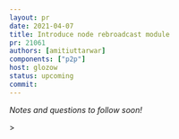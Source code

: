 ```yaml
---
layout: pr
date: 2021-04-07
title: Introduce node rebroadcast module
pr: 21061
authors: [amitiuttarwar]
components: ["p2p"]
host: glozow
status: upcoming
commit:
---
```


_Notes and questions to follow soon!_

<!-- TODO: Before meeting, add notes and questions
## Notes
## Questions
-->


<!-- TODO: After meeting, uncomment and add meeting log between the irc tags
## Meeting Log
{% irc %}
{% endirc %}
-->>
